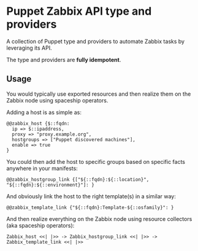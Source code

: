# Puppet Zabbix API type and providers

A collection of Puppet type and providers to automate Zabbix tasks by leveraging its API.

The type and providers are <b>fully idempotent</b>.

## Usage
You would typically use exported resources and then realize them on the Zabbix node using spaceship operators.

Adding a host is as simple as:
```
@@zabbix_host {$::fqdn:
  ip => $::ipaddress,
  proxy => "proxy.example.org",
  hostgroups => ["Puppet discovered machines"],
  enable => true
}
```

You could then add the host to specific groups based on specific facts anywhere in your manifests:
```
@@zabbix_hostgroup_link {["${::fqdn}:${::location}", "${::fqdn}:${::environment}"]: }
```

And obviously link the host to the right template(s) in a similar way:
```
@@zabbix_template_link {"${::fqdn}:Template-${::osfamily}": }
```

And then realize everything on the Zabbix node using resource collectors (aka spaceship operators):
```
Zabbix_host <<| |>> -> Zabbix_hostgroup_link <<| |>> -> Zabbix_template_link <<| |>>
```
